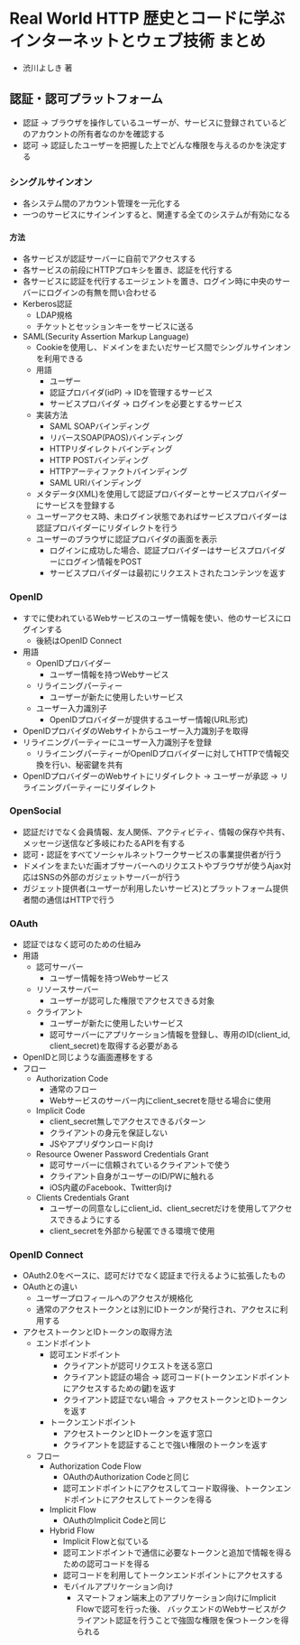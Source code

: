 # Real World HTTP 歴史とコードに学ぶインターネットとウェブ技術 まとめ
- 渋川よしき 著

## 認証・認可プラットフォーム
- 認証 -> ブラウザを操作しているユーザーが、サービスに登録されているどのアカウントの所有者なのかを確認する
- 認可 -> 認証したユーザーを把握した上でどんな権限を与えるのかを決定する

### シングルサインオン
- 各システム間のアカウント管理を一元化する
- 一つのサービスにサインインすると、関連する全てのシステムが有効になる

#### 方法
- 各サービスが認証サーバーに自前でアクセスする
- 各サービスの前段にHTTPプロキシを置き、認証を代行する
- 各サービスに認証を代行するエージェントを置き、ログイン時に中央のサーバーにログインの有無を問い合わせる
- Kerberos認証
  - LDAP規格
  - チケットとセッションキーをサービスに送る
- SAML(Security Assertion Markup Language)
  - Cookieを使用し、ドメインをまたいだサービス間でシングルサインオンを利用できる
  - 用語
    - ユーザー
    - 認証プロバイダ(idP) -> IDを管理するサービス
    - サービスプロバイダ -> ログインを必要とするサービス
  - 実装方法
    - SAML SOAPバインディング
    - リバースSOAP(PAOS)バインディング
    - HTTPリダイレクトバインディング
    - HTTP POSTバインディング
    - HTTPアーティファクトバインディング
    - SAML URIバインディング
  - メタデータ(XML)を使用して認証プロバイダーとサービスプロバイダーにサービスを登録する
  - ユーザーアクセス時、未ログイン状態であればサービスプロバイダーは認証プロバイダーにリダイレクトを行う
  - ユーザーのブラウザに認証プロバイダの画面を表示
    - ログインに成功した場合、認証プロバイダーはサービスプロバイダーにログイン情報をPOST
    - サービスプロバイダーは最初にリクエストされたコンテンツを返す

### OpenID
- すでに使われているWebサービスのユーザー情報を使い、他のサービスにログインする
  - 後続はOpenID Connect
- 用語
  - OpenIDプロバイダー
    - ユーザー情報を持つWebサービス
  - リライニングパーティー
    - ユーザーが新たに使用したいサービス
  - ユーザー入力識別子
    - OpenIDプロバイダーが提供するユーザー情報(URL形式)
- OpenIDプロバイダのWebサイトからユーザー入力識別子を取得
- リライニングパーティーにユーザー入力識別子を登録
  - リライニングパーティーがOpenIDプロバイダーに対してHTTPで情報交換を行い、秘密鍵を共有
- OpenIDプロバイダーのWebサイトにリダイレクト -> ユーザーが承認 -> リライニングパーティーにリダイレクト

### OpenSocial
- 認証だけでなく会員情報、友人関係、アクティビティ、情報の保存や共有、メッセージ送信など多岐にわたるAPIを有する
- 認可・認証をすべてソーシャルネットワークサービスの事業提供者が行う
- ドメインをまたいだ画オブサーバーへのリクエストやブラウザが使うAjax対応はSNSの外部のガジェットサーバーが行う
- ガジェット提供者(ユーザーが利用したいサービス)とプラットフォーム提供者間の通信はHTTPで行う

### OAuth
- 認証ではなく認可のための仕組み
- 用語
  - 認可サーバー
    - ユーザー情報を持つWebサービス
  - リソースサーバー
    - ユーザーが認可した権限でアクセスできる対象
  - クライアント
    - ユーザーが新たに使用したいサービス
    - 認可サーバーにアプリケーション情報を登録し、専用のID(client_id, client_secret)を取得する必要がある
- OpenIDと同じような画面遷移をする
- フロー
  - Authorization Code
    - 通常のフロー
    - Webサービスのサーバー内にclient_secretを隠せる場合に使用
  - Implicit Code
    - client_secret無しでアクセスできるパターン
    - クライアントの身元を保証しない
    - JSやアプリダウンロード向け
  - Resource Owener Password Credentials Grant
    - 認可サーバーに信頼されているクライアントで使う
    - クライアント自身がユーザーのID/PWに触れる
    - iOS内蔵のFacebook、Twitter向け
  - Clients Credentials Grant
    - ユーザーの同意なしにclient_id、client_secretだけを使用してアクセスできるようにする
    - client_secretを外部から秘匿できる環境で使用

### OpenID Connect
- OAuth2.0をベースに、認可だけでなく認証まで行えるように拡張したもの
- OAuthとの違い
  - ユーザープロフィールへのアクセスが規格化
  - 通常のアクセストークンとは別にIDトークンが発行され、アクセスに利用する
- アクセストークンとIDトークンの取得方法
  - エンドポイント
    - 認可エンドポイント
      - クライアントが認可リクエストを送る窓口
      - クライアント認証の場合 -> 認可コード(トークンエンドポイントにアクセスするための鍵)を返す
      - クライアント認証でない場合 -> アクセストークンとIDトークンを返す
    - トークンエンドポイント
      - アクセストークンとIDトークンを返す窓口
      - クライアントを認証することで強い権限のトークンを返す
  - フロー
    - Authorization Code Flow
      - OAuthのAuthorization Codeと同じ
      - 認可エンドポイントにアクセスしてコード取得後、トークンエンドポイントにアクセスしてトークンを得る
    - Implicit Flow
      - OAuthのImplicit Codeと同じ
    - Hybrid Flow
      - Implicit Flowと似ている
      - 認可エンドポイントで通信に必要なトークンと追加で情報を得るための認可コードを得る
      - 認可コードを利用してトークンエンドポイントにアクセスする
      - モバイルアプリケーション向け
        - スマートフォン端末上のアプリケーション向けにImplicit Flowで認可を行った後、
        バックエンドのWebサービスがクライアント認証を行うことで強固な権限を保つトークンを得られる
